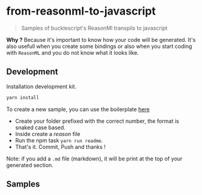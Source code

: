 # from-reasonml-to-javascript

> Samples of bucklescript's ReasonMl transpils to javascript 

**Why ?** Because it's important to know how your code will be generated. It's also usefull when you create some bindings or also when you start coding with `ReasonML` and you do not know what it looks like.

## Development

Installation development kit.

```bash
yarn install
```

To create a new sample, you can use the boilerplate [here](src/0_Sample)

* Create your folder prefixed with the correct number, the format is snaked case based.
* Inside create a *reason* file 
* Run the npm task `yarn run readme`.
* That's it. Commit, Push and thanks !

Note: if you add a `.md` file (markdown), it will be print at the top of your generated section.

## Samples
